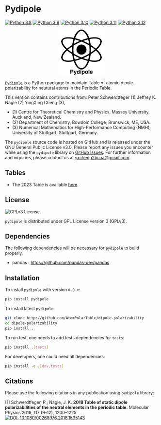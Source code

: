 # Pydipole
[![Python 3.8](https://img.shields.io/badge/python-3.8-blue.svg)](https://docs.python.org/3.8/)
[![Python 3.9](https://img.shields.io/badge/python-3.9-blue.svg)](https://docs.python.org/3.9/)
[![Python 3.10](https://img.shields.io/badge/python-3.10-blue.svg)](https://docs.python.org/3.10/)
[![Python 3.11](https://img.shields.io/badge/python-3.11-blue.svg)](https://docs.python.org/3.11/)
[![Python 3.12](https://img.shields.io/badge/python-3.12-blue.svg)](https://docs.python.org/3.12/)

<div align="center">
  <img src="./docs/pydipole.svg"  width="150px" />
</div>

[`Pydipole`](https://github.com/AtomPolarTable/dipole-polarizability) is a Python package to maintain Table of atomic dipole polarizability for neutural atoms in the Periodic Table.

This version contains contributions from:
Peter Schwerdtfeger (1)
Jeffrey K. Nagle (2)
YingXing Cheng (3),

- (1) Centre for Theoretical Chemistry and Physics, Massey University, Auckland, New Zealand.
- (2) Department of Chemistry, Bowdoin College, Brunswick, ME, USA.
- (3) Numerical Mathematics for High-Performance Computing (NMH), University of Stuttgart, Stuttgart, Germany.

The `pydipole` source code is hosted on GitHub and is released under the GNU General Public License v3.0.
Please report any issues you encounter while using the `pydipole` library on [GitHub Issues](https://github.com/AtomPolarTable/dipole-polarizability/issues/new).
For further information and inquiries, please contact us at yxcheng2buaa@gmail.com.

## Tables

- The 2023 Table is available [here](https://github.com/AtomPolarTable/dipole-polarizability/blob/main/tables/2023/main.pdf).

## License

![GPLv3 License](https://img.shields.io/badge/license-GPLv3-blue.svg)


`pydipole` is distributed under GPL License version 3 (GPLv3).

## Dependencies

The following dependencies will be necessary for `pydipole` to build properly,

* pandas : https://github.com/pandas-dev/pandas


## Installation

To install `pydipole` with version `0.0.x`:

```bash
pip install pydipole
```

To install latest `pydipole`:

```bash
git clone http://github.com/AtomPolarTable/dipole-polarizability
cd dipole-polarizability
pip install .
```

To run test, one needs to add tests dependencies for `tests`:

```bash
pip install .[tests]
```

For developers, one could need all dependencies:
```bash
pip install -e .[dev,tests]
```

## Citations

Please use the following citations in any publication using `pydipole` library:

[1] Schwerdtfeger, P.; Nagle, J. K.
**2018 Table of static dipole polarizabilities of the neutral elements in the periodic table.**
Molecular Physics 2019, 117 (9-12), 1200–1225.
[![DOI: 10.1080/00268976.2018.1535143](https://img.shields.io/badge/DOI-10.1080/00268976.2018.1535143-blue)](https://doi.org/10.1080/00268976.2018.1535143)
